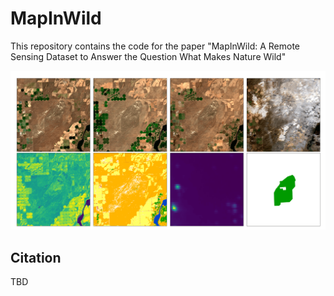 # MapInWild
This repository contains the code for the paper "MapInWild: A Remote Sensing Dataset to Answer the Question What Makes Nature Wild"


![alt text](readme_aux/555556115_.png)



Citation
---------------------
TBD
